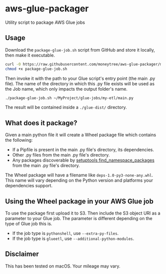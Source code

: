 # aws-glue-packager

Utility script to package AWS Glue jobs

## Usage

Download the `package-glue-job.sh` script from GitHub and store it locally, then make it executable.

```sh
curl -O https://raw.githubusercontent.com/moneytree/aws-glue-packager/main/package-glue-job.sh
chmod +x package-glue-job.sh
```

Then invoke it with the path to your Glue script's entry point (the main .py file).
The name of the directory in which this .py file exists will be used as the Job name,
which only impacts the output folder's name.

```sh
./package-glue-job.sh ~/MyProject/glue-jobs/my-etl/main.py
```

The result will be contained inside a `./glue-dist/` directory.

## What does it package?

Given a main python file it will create a Wheel package file which contains the following:

- If a Pipfile is present in the main .py file's directory, its dependencies.
- Other .py files from the main .py file's directory.
- Any packages discoverable by [setuptools find_namespace_packages](https://setuptools.pypa.io/en/latest/userguide/package_discovery.html#finding-namespace-packages) from the main .py file's directory.

The Wheel package will have a filename like `deps-1.0-py3-none-any.whl`. This name will vary depending on the Python version
and platforms your dependencies support.


## Using the Wheel package in your AWS Glue job

To use the package first upload it to S3. Then include the S3 object URI as a parameter to your Glue job.
The parameter is different depending on the type of Glue job this is.

* If the job type is `pythonshell`, use `--extra-py-files`.
* If the job type is `glueetl`, use `--additional-python-modules`.

## Disclaimer

This has been tested on macOS. Your mileage may vary.
